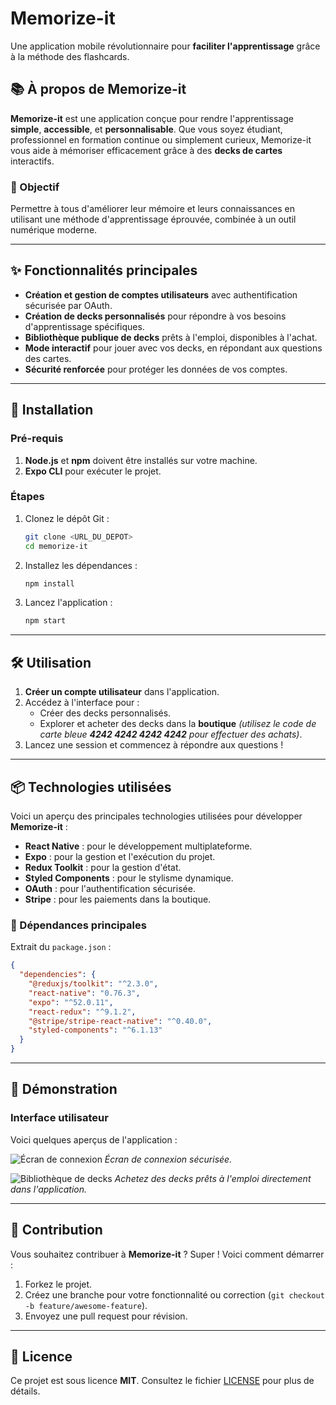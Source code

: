 
# Memorize-it

Une application mobile révolutionnaire pour **faciliter l'apprentissage** grâce à la méthode des flashcards.

## 📚 À propos de Memorize-it
**Memorize-it** est une application conçue pour rendre l'apprentissage **simple**, **accessible**, et **personnalisable**. Que vous soyez étudiant, professionnel en formation continue ou simplement curieux, Memorize-it vous aide à mémoriser efficacement grâce à des **decks de cartes** interactifs.

### 🎯 Objectif
Permettre à tous d'améliorer leur mémoire et leurs connaissances en utilisant une méthode d'apprentissage éprouvée, combinée à un outil numérique moderne.

---

## ✨ Fonctionnalités principales
- **Création et gestion de comptes utilisateurs** avec authentification sécurisée par OAuth.
- **Création de decks personnalisés** pour répondre à vos besoins d'apprentissage spécifiques.
- **Bibliothèque publique de decks** prêts à l'emploi, disponibles à l'achat.
- **Mode interactif** pour jouer avec vos decks, en répondant aux questions des cartes.
- **Sécurité renforcée** pour protéger les données de vos comptes.

---

## 🚀 Installation

### Pré-requis
1. **Node.js** et **npm** doivent être installés sur votre machine.
2. **Expo CLI** pour exécuter le projet.

### Étapes
1. Clonez le dépôt Git :  
   ```bash
   git clone <URL_DU_DEPOT>
   cd memorize-it
   ```
2. Installez les dépendances :  
   ```bash
   npm install
   ```
3. Lancez l'application :  
   ```bash
   npm start
   ```

---

## 🛠️ Utilisation
1. **Créer un compte utilisateur** dans l'application.
2. Accédez à l'interface pour :
   - Créer des decks personnalisés.
   - Explorer et acheter des decks dans la **boutique** *(utilisez le code de carte bleue **4242 4242 4242 4242** pour effectuer des achats)*.
3. Lancez une session et commencez à répondre aux questions !

---

## 📦 Technologies utilisées
Voici un aperçu des principales technologies utilisées pour développer **Memorize-it** :

- **React Native** : pour le développement multiplateforme.
- **Expo** : pour la gestion et l'exécution du projet.
- **Redux Toolkit** : pour la gestion d'état.
- **Styled Components** : pour le stylisme dynamique.
- **OAuth** : pour l'authentification sécurisée.
- **Stripe** : pour les paiements dans la boutique.

### 📄 Dépendances principales
Extrait du `package.json` :
```json
{
  "dependencies": {
    "@reduxjs/toolkit": "^2.3.0",
    "react-native": "0.76.3",
    "expo": "^52.0.11",
    "react-redux": "^9.1.2",
    "@stripe/stripe-react-native": "^0.40.0",
    "styled-components": "^6.1.13"
  }
}
```

---

## 🌟 Démonstration
### Interface utilisateur

Voici quelques aperçus de l'application :

![Écran de connexion](assets/images/screen-connexion.png)
*Écran de connexion sécurisée.*

![Bibliothèque de decks](assets/images/screen-explorer.png)
*Achetez des decks prêts à l'emploi directement dans l'application.*

---

## 🤝 Contribution

Vous souhaitez contribuer à **Memorize-it** ? Super ! Voici comment démarrer :
1. Forkez le projet.
2. Créez une branche pour votre fonctionnalité ou correction (`git checkout -b feature/awesome-feature`).
3. Envoyez une pull request pour révision.

---

## 📜 Licence
Ce projet est sous licence **MIT**. Consultez le fichier [LICENSE](LICENSE) pour plus de détails.
